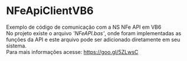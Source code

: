 # NFeApiClientVB6
Exemplo de código de comunicação com a NS NFe API em VB6<br>
No projeto existe o arquivo *'NFeAPI.bas'*, onde foram implementadas as funções da API e este arquivo pode ser adicionado diretamente em seu sistema.<br>
Para mais informações acesse: https://goo.gl/5ZLwsC
